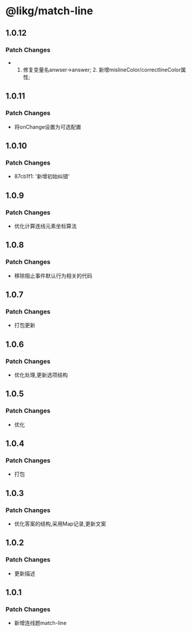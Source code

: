 # @likg/match-line

## 1.0.12

### Patch Changes

- 1. 修复变量名anwser→answer; 2. 新增mislineColor/correctlineColor属性;

## 1.0.11

### Patch Changes

- 将onChange设置为可选配置

## 1.0.10

### Patch Changes

- 87cb1f1: '新增初始纠错'

## 1.0.9

### Patch Changes

- 优化计算连线元素坐标算法

## 1.0.8

### Patch Changes

- 移除阻止事件默认行为相关的代码

## 1.0.7

### Patch Changes

- 打包更新

## 1.0.6

### Patch Changes

- 优化处理,更新选项结构

## 1.0.5

### Patch Changes

- 优化

## 1.0.4

### Patch Changes

- 打包

## 1.0.3

### Patch Changes

- 优化答案的结构,采用Map记录,更新文案

## 1.0.2

### Patch Changes

- 更新描述

## 1.0.1

### Patch Changes

- 新增连线题match-line
